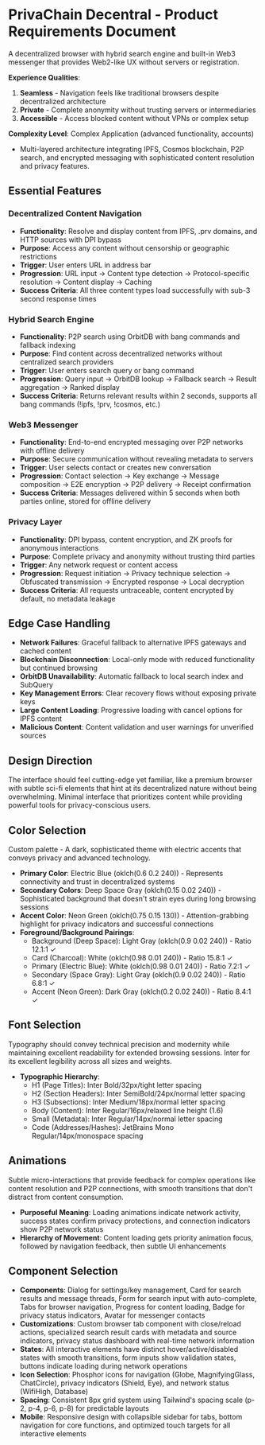 # PrivaChain Decentral - Product Requirements Document

A decentralized browser with hybrid search engine and built-in Web3 messenger that provides Web2-like UX without servers or registration.

**Experience Qualities**:
1. **Seamless** - Navigation feels like traditional browsers despite decentralized architecture
2. **Private** - Complete anonymity without trusting servers or intermediaries
3. **Accessible** - Access blocked content without VPNs or complex setup

**Complexity Level**: Complex Application (advanced functionality, accounts)
- Multi-layered architecture integrating IPFS, Cosmos blockchain, P2P search, and encrypted messaging with sophisticated content resolution and privacy features.

## Essential Features

### Decentralized Content Navigation
- **Functionality**: Resolve and display content from IPFS, .prv domains, and HTTP sources with DPI bypass
- **Purpose**: Access any content without censorship or geographic restrictions
- **Trigger**: User enters URL in address bar
- **Progression**: URL input → Content type detection → Protocol-specific resolution → Content display → Caching
- **Success Criteria**: All three content types load successfully with sub-3 second response times

### Hybrid Search Engine
- **Functionality**: P2P search using OrbitDB with bang commands and fallback indexing
- **Purpose**: Find content across decentralized networks without centralized search providers
- **Trigger**: User enters search query or bang command
- **Progression**: Query input → OrbitDB lookup → Fallback search → Result aggregation → Ranked display
- **Success Criteria**: Returns relevant results within 2 seconds, supports all bang commands (!ipfs, !prv, !cosmos, etc.)

### Web3 Messenger
- **Functionality**: End-to-end encrypted messaging over P2P networks with offline delivery
- **Purpose**: Secure communication without revealing metadata to servers
- **Trigger**: User selects contact or creates new conversation
- **Progression**: Contact selection → Key exchange → Message composition → E2E encryption → P2P delivery → Receipt confirmation
- **Success Criteria**: Messages delivered within 5 seconds when both parties online, stored for offline delivery

### Privacy Layer
- **Functionality**: DPI bypass, content encryption, and ZK proofs for anonymous interactions
- **Purpose**: Complete privacy and anonymity without trusting third parties
- **Trigger**: Any network request or content access
- **Progression**: Request initiation → Privacy technique selection → Obfuscated transmission → Encrypted response → Local decryption
- **Success Criteria**: All requests untraceable, content encrypted by default, no metadata leakage

## Edge Case Handling

- **Network Failures**: Graceful fallback to alternative IPFS gateways and cached content
- **Blockchain Disconnection**: Local-only mode with reduced functionality but continued browsing
- **OrbitDB Unavailability**: Automatic fallback to local search index and SubQuery
- **Key Management Errors**: Clear recovery flows without exposing private keys
- **Large Content Loading**: Progressive loading with cancel options for IPFS content
- **Malicious Content**: Content validation and user warnings for unverified sources

## Design Direction

The interface should feel cutting-edge yet familiar, like a premium browser with subtle sci-fi elements that hint at its decentralized nature without being overwhelming. Minimal interface that prioritizes content while providing powerful tools for privacy-conscious users.

## Color Selection

Custom palette - A dark, sophisticated theme with electric accents that conveys privacy and advanced technology.

- **Primary Color**: Electric Blue (oklch(0.6 0.2 240)) - Represents connectivity and trust in decentralized systems
- **Secondary Colors**: Deep Space Gray (oklch(0.15 0.02 240)) - Sophisticated background that doesn't strain eyes during long browsing sessions
- **Accent Color**: Neon Green (oklch(0.75 0.15 130)) - Attention-grabbing highlight for privacy indicators and successful connections
- **Foreground/Background Pairings**: 
  - Background (Deep Space): Light Gray (oklch(0.9 0.02 240)) - Ratio 12.1:1 ✓
  - Card (Charcoal): White (oklch(0.98 0.01 240)) - Ratio 15.8:1 ✓
  - Primary (Electric Blue): White (oklch(0.98 0.01 240)) - Ratio 7.2:1 ✓
  - Secondary (Space Gray): Light Gray (oklch(0.9 0.02 240)) - Ratio 6.8:1 ✓
  - Accent (Neon Green): Dark Gray (oklch(0.2 0.02 240)) - Ratio 8.4:1 ✓

## Font Selection

Typography should convey technical precision and modernity while maintaining excellent readability for extended browsing sessions. Inter for its excellent legibility across all sizes and weights.

- **Typographic Hierarchy**: 
  - H1 (Page Titles): Inter Bold/32px/tight letter spacing
  - H2 (Section Headers): Inter SemiBold/24px/normal letter spacing  
  - H3 (Subsections): Inter Medium/18px/normal letter spacing
  - Body (Content): Inter Regular/16px/relaxed line height (1.6)
  - Small (Metadata): Inter Regular/14px/normal letter spacing
  - Code (Addresses/Hashes): JetBrains Mono Regular/14px/monospace spacing

## Animations

Subtle micro-interactions that provide feedback for complex operations like content resolution and P2P connections, with smooth transitions that don't distract from content consumption.

- **Purposeful Meaning**: Loading animations indicate network activity, success states confirm privacy protections, and connection indicators show P2P network status
- **Hierarchy of Movement**: Content loading gets priority animation focus, followed by navigation feedback, then subtle UI enhancements

## Component Selection

- **Components**: Dialog for settings/key management, Card for search results and message threads, Form for search input with auto-complete, Tabs for browser navigation, Progress for content loading, Badge for privacy status indicators, Avatar for messenger contacts
- **Customizations**: Custom browser tab component with close/reload actions, specialized search result cards with metadata and source indicators, privacy status dashboard with real-time network information
- **States**: All interactive elements have distinct hover/active/disabled states with smooth transitions, form inputs show validation states, buttons indicate loading during network operations
- **Icon Selection**: Phosphor icons for navigation (Globe, MagnifyingGlass, ChatCircle), privacy indicators (Shield, Eye), and network status (WifiHigh, Database)
- **Spacing**: Consistent 8px grid system using Tailwind's spacing scale (p-2, p-4, p-6, p-8) for predictable layouts
- **Mobile**: Responsive design with collapsible sidebar for tabs, bottom navigation for core functions, and optimized touch targets for all interactive elements